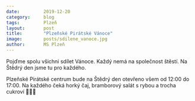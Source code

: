 ```yaml
---
date:         2019-12-20
category:     blog
tags:         Plzeň
layout:       post
title:        "Plzeňské Pirátské Vánoce" 
image:        posts/sdilene_vanoce.jpg
author:       MS Plzeň
---
```


Pojďme spolu všichni sdílet Vánoce.
Každý nemá na společnost štěstí.
Na Štědrý den jsme tu pro každého. 

Plzeňské Pirátské centrum bude na Štědrý den otevřeno všem od 12:00 do 17:00. 
Na každého čeká horký čaj, bramborový salát s rybou a trocha cukroví 🎄🏴‍☠️
